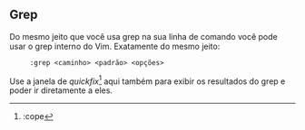 Grep
----

Do mesmo jeito que você usa grep na sua linha de comando
você pode usar o grep interno do Vim. Exatamente do mesmo
jeito:

         :grep <caminho> <padrão> <opções>

Use a janela de *quickfix*[^1] aqui também para exibir os
resultados do grep e poder ir diretamente a eles.

[^1]: :cope
